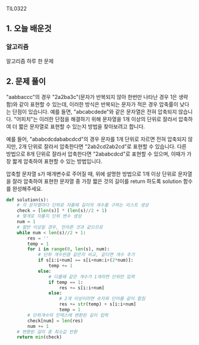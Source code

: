 TIL0322

## 1. 오늘 배운것

### 알고리즘



알고리즘 하루 한 문제

## 2. 문제 풀이

 "aabbaccc"의 경우 "2a2ba3c"(문자가 반복되지 않아 한번만 나타난 경우 1은 생략함)와 같이 표현할 수 있는데, 이러한 방식은 반복되는 문자가 적은 경우 압축률이 낮다는 단점이 있습니다. 예를 들면, "abcabcdede"와 같은 문자열은 전혀 압축되지 않습니다. "어피치"는 이러한 단점을 해결하기 위해 문자열을 1개 이상의 단위로 잘라서 압축하여 더 짧은 문자열로 표현할 수 있는지 방법을 찾아보려고 합니다.

 예를 들어, "ababcdcdababcdcd"의 경우 문자를 1개 단위로 자르면 전혀 압축되지 않지만, 2개 단위로 잘라서 압축한다면 "2ab2cd2ab2cd"로 표현할 수 있습니다. 다른 방법으로 8개 단위로 잘라서 압축한다면 "2ababcdcd"로 표현할 수 있으며, 이때가 가장 짧게 압축하여 표현할 수 있는 방법입니다.

 압축할 문자열 s가 매개변수로 주어질 때, 위에 설명한 방법으로 1개 이상 단위로 문자열을 잘라 압축하여 표현한 문자열 중 가장 짧은 것의 길이를 return 하도록 solution 함수를 완성해주세요.

``````python
def solution(s):
    # 각 문자열마다 단위로 자를때 길이의 개수를 구하는 리스트 생성
    check = [len(s)] * (len(s)//2 + 1)
    # 몇개로 자를지 단위 변수 생성
    num = 1
    # 절반 이상일 경우, 안자른 것과 같으므로
    while num < len(s)//2 + 1:
        res = ''
        temp = 1
        for i in range(0, len(s), num):
            # 단위 개수만큼 같은지 비교, 같다면 개수 추가
            if s[i:i+num] == s[i+num:i+(2*num)]:
                temp += 1
            else:
                # 다를때 같은 개수가 1개라면 단위만 입력
                if temp == 1:
                    res += s[i:i+num]
                else:
                    # 2개 이상이라면 숫자와 단어를 같이 합침
                    res += str(temp) + s[i:i+num]
                    temp = 1
        # 단위개수의 인덱스에 변환된 길이 입력
        check[num] = len(res)
        num += 1
    # 변환된 길이 중 최소값 반환
    return min(check)
``````



